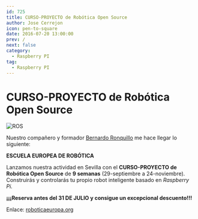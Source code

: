 ```yaml
---
id: 725
title: CURSO-PROYECTO de Robótica Open Source
author: Jose Cerrejon
icon: pen-to-square
date: 2016-07-20 13:00:00
prev: /
next: false
category:
  - Raspberry PI
tag:
  - Raspberry PI
---
```


# CURSO-PROYECTO de Robótica Open Source

![ROS](/images/2016/06/ros.png)

Nuestro compañero y formador [Bernardo Ronquillo](https://www.linkedin.com/in/brjapon) me hace llegar lo siguiente:

**ESCUELA EUROPEA DE ROBÓTICA**

Lanzamos nuestra actividad en Sevilla con el **CURSO-PROYECTO de Robótica Open Source** de **9 semanas** (29-septiembre a 24-noviembre). Construirás y controlarás tu propio robot inteligente basado en *Raspberry Pi.* 

**¡¡¡Reserva antes del 31 DE JULIO y consigue un excepcional descuento!!!**

Enlace: [roboticaeuropa.org](http://roboticaeuropa.org/curso-1/robots-ros-raspberry-pi)